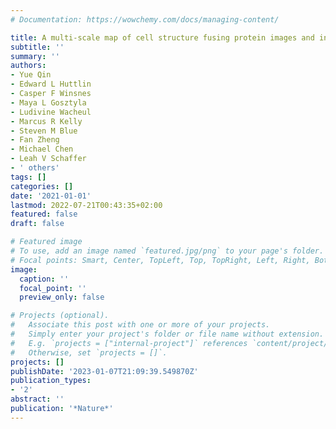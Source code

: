 ```yaml
---
# Documentation: https://wowchemy.com/docs/managing-content/

title: A multi-scale map of cell structure fusing protein images and interactions
subtitle: ''
summary: ''
authors:
- Yue Qin
- Edward L Huttlin
- Casper F Winsnes
- Maya L Gosztyla
- Ludivine Wacheul
- Marcus R Kelly
- Steven M Blue
- Fan Zheng
- Michael Chen
- Leah V Schaffer
- ' others'
tags: []
categories: []
date: '2021-01-01'
lastmod: 2022-07-21T00:43:35+02:00
featured: false
draft: false

# Featured image
# To use, add an image named `featured.jpg/png` to your page's folder.
# Focal points: Smart, Center, TopLeft, Top, TopRight, Left, Right, BottomLeft, Bottom, BottomRight.
image:
  caption: ''
  focal_point: ''
  preview_only: false

# Projects (optional).
#   Associate this post with one or more of your projects.
#   Simply enter your project's folder or file name without extension.
#   E.g. `projects = ["internal-project"]` references `content/project/deep-learning/index.md`.
#   Otherwise, set `projects = []`.
projects: []
publishDate: '2023-01-07T21:09:39.549870Z'
publication_types:
- '2'
abstract: ''
publication: '*Nature*'
---
```

